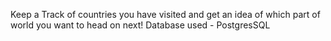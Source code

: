 Keep a Track of countries you have visited and get an idea of which part of world you want to head on next!
Database used - PostgresSQL
